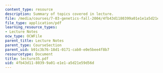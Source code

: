 ```yaml
---
content_type: resource
description: Summary of topics covered in lecture.
file: /media/courses/7-03-genetics-fall-2004/4fb43d1180399a01e1e1a5d21e59d56d_lecture35.pdf
file_type: application/pdf
learning_resource_types:
- Lecture Notes
ocw_type: OCWFile
parent_title: Lecture Notes
parent_type: CourseSection
parent_uid: b91c3b76-18d1-0171-cab0-e0e5bee4f8b7
resourcetype: Document
title: lecture35.pdf
uid: 4fb43d11-8039-9a01-e1e1-a5d21e59d56d
---
```

